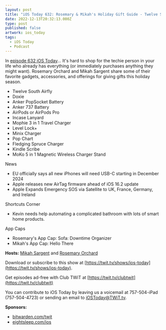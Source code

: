 ```yaml
---
layout: post
title: "iOS Today 632: Rosemary & Mikah's Holiday Gift Guide - Twelve South AirFly, Doxie Scanner, Level Lock+, and more!"
date: 2022-12-13T20:32:13.000Z
type: post
published: false
artwork: ios_today
tags:
  - iOS Today
  - Podcast
---
```

In [episode 632 iOS Today](https://twit.tv/shows/ios-today/episodes/632)...
It's hard to shop for the techie person in your life who already has everything (or immediately purchases anything they might want). Rosemary Orchard and Mikah Sargent share some of their favorite gadgets, accessories, and offerings for giving gifts this holiday season.

*   Twelve South Airfly
*   Doxie
*   Anker PopSocket Battery
*   Anker 737 Battery
*   AirPods or AirPods Pro
*   Incase Lanyard
*   Mophie 3 in 1 Travel Charger
*   Level Lock+
*   Minix Charger
*   Pop Chart
*   Fledging Spruce Charger
*   Kindle Scribe
*   MoKo 5 in 1 Magnetic Wireless Charger Stand

  
News

*   EU officially says all new iPhones will need USB-C starting in December 2024
*   Apple releases new AirTag firmware ahead of iOS 16.2 update
*   Apple Expands Emergency SOS via Satellite to UK, France, Germany, and Ireland

  
Shortcuts Corner

*   Kevin needs help automating a complicated bathroom with lots of smart home products.

  
App Caps

*   Rosemary's App Cap: Sofa: Downtime Organizer
*   Mikah's App Cap: Hello There

**Hosts:** [Mikah Sargent](https://twit.tv/people/mikah-sargent) and [Rosemary Orchard](https://twit.tv/people/rosemary-orchard)

Download or subscribe to this show at [https://twit.tv/shows/ios-today](https://twit.tv/shows/ios-today).

Get episodes ad-free with Club TWiT at [https://twit.tv/clubtwit](https://twit.tv/clubtwit)

You can contribute to iOS Today by leaving us a voicemail at 757-504-iPad (757-504-4723) or sending an email to [iOSToday@TWiT.tv](mailto:iOSToday@TWiT.tv).

**Sponsors:**

*   [bitwarden.com/twit](http://bitwarden.com/twit)
*   [eightsleep.com/ios](http://eightsleep.com/ios)